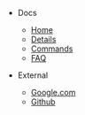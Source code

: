 - Docs

  - [Home](index.md)
  - [Details](details.md)
  - [Commands](commands.md)
  - [FAQ](faq.md)

- External

  - [Google.com](https://google.com)
  - [Github](https://github.com)
